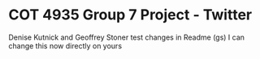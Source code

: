 # COT 4935 Group 7 Project - Twitter
Denise Kutnick and Geoffrey Stoner
test changes in Readme (gs)
I can change this now directly on yours

